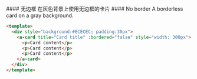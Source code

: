 <cn>
  #### 无边框
  在灰色背景上使用无边框的卡片
</cn>

<us>
  #### No border
  A borderless card on a gray background.
</us>

```html
<template>
  <div style="background:#ECECEC; padding:30px">
    <a-card title="Card title" :bordered="false" style="width: 300px">
      <p>Card content</p>
      <p>Card content</p>
      <p>Card content</p>
    </a-card>
  </div>
</template>
```
